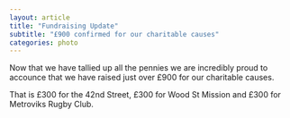 ```yaml
---
layout: article
title: "Fundraising Update"
subtitle: "£900 confirmed for our charitable causes"
categories: photo
---
```


Now that we have tallied up all the pennies we are incredibly proud to accounce that we have raised just over £900 for our charitable causes.

That is £300 for the 42nd Street, £300 for Wood St Mission and £300 for Metroviks Rugby Club.
